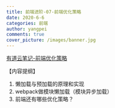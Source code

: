 ```yaml
---
title: 前端进阶-07-前端优化策略
date: 2020-6-6
categories: 前端
author: yangpei
comments: true
cover_picture: /images/banner.jpg
---
```


[有道云笔记-前端优化策略](https://note.youdao.com/ynoteshare1/index.html?id=7d76b4426aa29dc6d897e0a347662c15&type=note)

【内容提纲】
1. 懒加载与预加载的原理和实现
2. webpack做模块懒加载（模块异步加载）
3. 前端还有哪些优化策略？